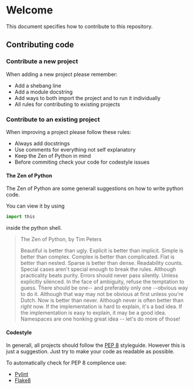 # Welcome
This document specifies how to contribute to this repository.

## Contributing code

### Contribute a new project

When adding a new project please remember:
* Add a shebang line
* Add a module docstring
* Add ways to both import the project and to run it individually
* All rules for contributing to existing projects

### Contribute to  an existing project

When improving a project please follow these rules:
* Always add docstrings
* Use comments for everything not self explanatory
* Keep the Zen of Python in mind
* Before commiting check your code for codestyle issues

#### The Zen of Python
The Zen of Python are some generall suggestions on how to write python code.

You can view it by using 
```python 
import this
```
inside the python shell.

> The Zen of Python, by Tim Peters
>
> Beautiful is better than ugly.
> Explicit is better than implicit.
> Simple is better than complex.
> Complex is better than complicated.
> Flat is better than nested.
> Sparse is better than dense.
> Readability counts.
> Special cases aren't special enough to break the rules.
> Although practicality beats purity.
> Errors should never pass silently.
> Unless explicitly silenced.
> In the face of ambiguity, refuse the temptation to guess.
> There should be one-- and preferably only one --obvious way to do it.
> Although that way may not be obvious at first unless you're Dutch.
> Now is better than never.
> Although never is often better than *right* now.
> If the implementation is hard to explain, it's a bad idea.
> If the implementation is easy to explain, it may be a good idea.
> Namespaces are one honking great idea -- let's do more of those!

#### Codestyle
In generall, all projects should follow the [PEP 8](https://pep8.org/) styleguide.
However this is just a suggestion.
Just try to make your code as readable as possible.

To automatically check for PEP 8 complience use:
* [Pylint](https://www.pylint.org/)
* [Flake8](https://pypi.python.org/pypi/flake8)
